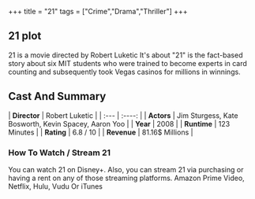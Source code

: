 +++
title = "21"
tags = ["Crime","Drama","Thriller"]
+++
## 21 plot
21 is a movie directed by Robert Luketic It's about "21" is the fact-based story about six MIT students who were trained to become experts in card counting and subsequently took Vegas casinos for millions in winnings.
## Cast And Summary
| **Director**      | Robert Luketic |
    | :---        |    :----:   |
    |  **Actors** | Jim Sturgess, Kate Bosworth, Kevin Spacey, Aaron Yoo |
    | **Year**   | 2008    |
    |  **Runtime** | 123 Minutes |
    |  **Rating** | 6.8 / 10 | 
    |  **Revenue** | 81.16$ Millions |
### How To Watch / Stream 21
You can watch 21 on Disney+.
Also, you can stream 21 via purchasing or having a rent on any of those streaming platforms.
Amazon Prime Video, Netflix, Hulu, Vudu Or iTunes